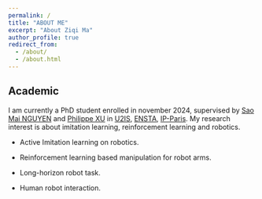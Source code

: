 ```yaml
---
permalink: /
title: "ABOUT ME"
excerpt: "About Ziqi Ma"
author_profile: true
redirect_from: 
  - /about/
  - /about.html
---
```


## Academic

I am currently a PhD student enrolled in november 2024, supervised by [Sao Mai NGUYEN](http://nguyensmai.free.fr/Home.html) and [Philippe XU](https://perso.ensta-paris.fr/~philippe.xu/) in [U2IS](http://u2is.ensta-paris.fr/?lang=en), [ENSTA](https://www.ensta-paris.fr/), [IP-Paris](https://www.ip-paris.fr/). My research interest is about imitation learning, reinforcement learning and robotics.

- Active Imitation learning on robotics.
  
- Reinforcement learning based manipulation for robot arms.

- Long-horizon robot task.

- Human robot interaction.

<!-- ## Teaching

In 2023, I have been doing a teaching assistant in SPEIT SJTU. My work is about help the professor teach undergraduate students in mobile robotic classes.

## Exchange

From 08/2021 to 09/2022, being proficient in French, I have been to ENSTA Paris for over one year as a exchange graduate student. In ENSTA, I took some courses of domain Information and Communication Sciences and Technologies and participated in the [U2IS Lab](http://u2is.ensta-paris.fr/index.php?lang=en) and was mentored by [Sao Mai NGUYEN](http://nguyensmai.free.fr/Home.html).I have developed a good acknowledgement about human robot interaction and have done some researches on motion retargeting.

## Internship
In 2020, I developped a three month internship in the company Air Liquide, there, I worked for the computer science department and tried to solve a distribution problem by using the clustering algorithm.

In 2023, I developed a 4 month’s internship in the company ABB. The company wants to explore the behaviour of dual-arm robot YuMi in the domain of sign-language demonstration. When a person says a word, the robot YuMi can translate this information into sign-language. In order to achieving this goal, we separate the work into partitions. First part is the convert of human language to human sign-language, this is done by an application developed by HUAWEI. In the second part, what we need to do is converting the movement of human-being to dual-arm robots, this problem is also belongs to motion-retargeting domain. In our work, we read the article on different ways of motion retargeting, make a resume on their advantages and inconvenience. Then, we successfully practice the most effective way of human-robot retargeting method on our own dataset collected by HUAWEI application and a dual-arm robot YuMi equipped with Schunk hand. We analyze the results and conclude what we should in the future. -->
